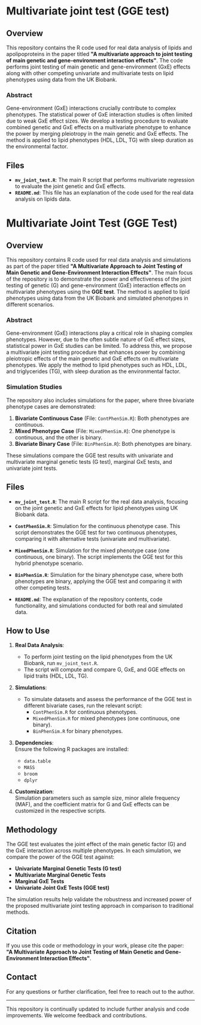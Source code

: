 # Multivariate joint test (GGE test)

## Overview
This repository contains the R code used for real data analysis of lipids and apolipoproteins in the paper titled **"A multivariate approach to joint testing of main genetic and gene-environment interaction effects"**. The code performs joint testing of main genetic and gene-environment (GxE) effects along with other competing univariate and multivariate tests on lipid phenotypes using data from the UK Biobank.

### Abstract
Gene-environment (GxE) interactions crucially contribute to complex phenotypes. The statistical power of GxE interaction studies is often limited due to weak GxE effect sizes.  We develop a testing procedure to evaluate combined genetic and GxE effects on a multivariate phenotype to enhance the power by merging pleiotropy in the main genetic and GxE effects. The method is applied to lipid phenotypes (HDL, LDL, TG) with sleep duration as the environmental factor.

## Files
- **`mv_joint_test.R`**: The main R script that performs multivariate regression to evaluate the joint genetic and GxE effects.
- **`README.md`**: This file has an explanation of the code used for the real data analysis on lipids data.


# Multivariate Joint Test (GGE Test)

## Overview
This repository contains R code used for real data analysis and simulations as part of the paper titled **"A Multivariate Approach to Joint Testing of Main Genetic and Gene-Environment Interaction Effects"**. The main focus of the repository is to demonstrate the power and effectiveness of the joint testing of genetic (G) and gene-environment (GxE) interaction effects on multivariate phenotypes using the **GGE test**. The method is applied to lipid phenotypes using data from the UK Biobank and simulated phenotypes in different scenarios.

### Abstract
Gene-environment (GxE) interactions play a critical role in shaping complex phenotypes. However, due to the often subtle nature of GxE effect sizes, statistical power in GxE studies can be limited. To address this, we propose a multivariate joint testing procedure that enhances power by combining pleiotropic effects of the main genetic and GxE effects on multivariate phenotypes. We apply the method to lipid phenotypes such as HDL, LDL, and triglycerides (TG), with sleep duration as the environmental factor.

### Simulation Studies
The repository also includes simulations for the paper, where three bivariate phenotype cases are demonstrated:
1. **Bivariate Continuous Case** (File: `ContPhenSim.R`): Both phenotypes are continuous.
2. **Mixed Phenotype Case** (File: `MixedPhenSim.R`): One phenotype is continuous, and the other is binary.
3. **Bivariate Binary Case** (File: `BinPhenSim.R`): Both phenotypes are binary.

These simulations compare the GGE test results with univariate and multivariate marginal genetic tests (G test), marginal GxE tests, and univariate joint tests.

## Files
- **`mv_joint_test.R`**: The main R script for the real data analysis, focusing on the joint genetic and GxE effects for lipid phenotypes using UK Biobank data.
  
- **`ContPhenSim.R`**: Simulation for the continuous phenotype case. This script demonstrates the GGE test for two continuous phenotypes, comparing it with alternative tests (univariate and multivariate).

- **`MixedPhenSim.R`**: Simulation for the mixed phenotype case (one continuous, one binary). The script implements the GGE test for this hybrid phenotype scenario.

- **`BinPhenSim.R`**: Simulation for the binary phenotype case, where both phenotypes are binary, applying the GGE test and comparing it with other competing tests.

- **`README.md`**: The explanation of the repository contents, code functionality, and simulations conducted for both real and simulated data.

## How to Use
1. **Real Data Analysis**:  
   - To perform joint testing on the lipid phenotypes from the UK Biobank, run `mv_joint_test.R`.
   - The script will compute and compare G, GxE, and GGE effects on lipid traits (HDL, LDL, TG).

2. **Simulations**:  
   - To simulate datasets and assess the performance of the GGE test in different bivariate cases, run the relevant script:
     - `ContPhenSim.R` for continuous phenotypes.
     - `MixedPhenSim.R` for mixed phenotypes (one continuous, one binary).
     - `BinPhenSim.R` for binary phenotypes.

3. **Dependencies**:  
   Ensure the following R packages are installed:
   - `data.table`
   - `MASS`
   - `broom`
   - `dplyr`

4. **Customization**:  
   Simulation parameters such as sample size, minor allele frequency (MAF), and the coefficient matrix for G and GxE effects can be customized in the respective scripts.

## Methodology
The GGE test evaluates the joint effect of the main genetic factor (G) and the GxE interaction across multiple phenotypes. In each simulation, we compare the power of the GGE test against:
- **Univariate Marginal Genetic Tests (G test)**
- **Multivariate Marginal Genetic Tests**
- **Marginal GxE Tests**
- **Univariate Joint GxE Tests (GGE test)**

The simulation results help validate the robustness and increased power of the proposed multivariate joint testing approach in comparison to traditional methods.

## Citation
If you use this code or methodology in your work, please cite the paper:  
**"A Multivariate Approach to Joint Testing of Main Genetic and Gene-Environment Interaction Effects"**.

## Contact
For any questions or further clarification, feel free to reach out to the author.

---

This repository is continually updated to include further analysis and code improvements. We welcome feedback and contributions.
